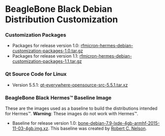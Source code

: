 # BeagleBone Black Debian Distribution Customization

### Customization Packages
* Packages for release version 1.0: [rfmicron-hermes-debian-customization-packages-1.0.tar.gz](http://rfmicron.com/download/2162/)
* Packages for release version 1.1:
[rfmicron-hermes-debian-customization-packages-1.1.tar.gz](http://rfmicron.com/download/2934/)

### Qt Source Code for Linux
* Version 5.5.1: [qt-everywhere-opensource-src-5.5.1.tar.xz](http://download.qt.io/archive/qt/5.5/5.5.1/single/qt-everywhere-opensource-src-5.5.1.tar.xz)

### BeagleBone Black Hermes&trade; Baseline Image 
These are the images used as a baseline to build the distributions intended for Hermes&trade;.
**Warning**: These images do not work with Hermes&trade;.
* Baseline for release version 1.0: [bone-debian-7.9-lxde-4gb-armhf-2015-11-03-4gb.img.xz](https://rcn-ee.online/rootfs/bb.org/release/2015-11-03/lxde-4gb/bone-debian-7.9-lxde-4gb-armhf-2015-11-03-4gb.img.xz). This baseline was created by [Robert C. Nelson](https://github.com/RobertCNelson).
